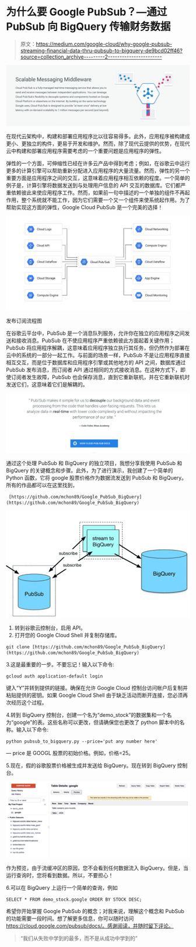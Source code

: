 # 为什么要 Google PubSub？—通过 PubSub 向 BigQuery 传输财务数据

> 原文：<https://medium.com/google-cloud/why-google-pubsub-streaming-financial-data-thru-pubsub-to-bigquery-de9bcd02ff46?source=collection_archive---------2----------------------->

![](img/920fc187860f57f134566ca5cc8e7e7d.png)

在现代云架构中，构建和部署应用程序比以往容易得多。此外，应用程序被构建成更小、更独立的构件，更易于开发和维护。然而，除了现代云提供的优势，在现代云中构建和部署应用程序需要考虑的一个重要问题是应用程序的弹性。

弹性的一个方面，可伸缩性已经在许多云产品中得到考虑；例如，在谷歌云中运行更多的计算引擎可以帮助重新分配进入应用程序的大量流量。然而，弹性的另一个重要方面是应用程序之间的交互，这意味着应用程序相互依赖的程度。一个简单的例子是，计算引擎将数据发送到与处理用户信息的 API 交互的数据库。它们都严重依赖彼此来使应用程序工作。然而，如果前一句中描述的一个单独的组件不再起作用，整个系统就不能工作，因为它们需要一个又一个组件来使系统起作用。为了帮助实现这方面的弹性，Google Cloud PubSub 是一个完美的选择！

![](img/920d6006e4fa7732ea0532819856fe48.png)

发布订阅流程图

在谷歌云平台中，PubSub 是一个消息队列服务，允许你在独立的应用程序之间发送和接收消息。PubSub 在不使应用程序严重依赖彼此方面起着关键作用；PubSub 将应用程序解耦，这意味着应用程序独立执行其任务，但仍然作为部署在云中的系统的一部分一起工作。与前面的场景一样，PubSub 不是让应用程序直接相互交互，而是位于数据库和应用程序引擎或其他地方的 API 之间，数据库通过 PubSub 发布消息，而订阅者 API 通过相同的方式接收消息。在这种方式下，即使订阅者发生故障，PubSub 也会保存消息，直到它重新联机，并在它重新联机时发送它们，这意味着它们是解耦的。

![](img/097c488e67cab206dd2051bc5e380bb1.png)

通过这个处理 PubSub 和 BigQuery 的独立项目，我想分享我使用 PubSub 和 BigQuery 的关键概念和步骤。此外，为了进行演示，我创建了一个简单的 Python 函数，它将 google 股票价格作为数据流发送到 PubSub 和 BigQuery。所有的作品都可以在这里找到，

```
 [https://github.com/mchon89/Google_PubSub_BigQuery](https://github.com/mchon89/Google_PubSub_BigQuery)
```

![](img/f359ee69322ce8325f71395f94c035e5.png)

1.  转到谷歌云控制台，启用 API。
2.  打开您的 Google Cloud Shell 并复制存储库。

```
git clone [https://github.com/mchon89/Google_PubSub_BigQuery](https://github.com/mchon89/Google_PubSub_BigQuery)
```

3.这是最重要的一步。不要忘记！输入以下命令:

```
gcloud auth application-default login
```

键入“Y”并转到提供的链接。确保在允许 Google Cloud 控制台访问帐户后复制并粘贴提供的密钥。如果 Google Cloud Shell 由于缺乏活动而断开连接，您必须再次经历这个过程。

4.转到 BigQuery 控制台，创建一个名为“demo_stock”的数据集和一个名为“google”的表。这些名称可以更改，但请确保您也更改了 python 脚本中的名称。输入以下命令:

```
python pubsub_to_bigquery.py --price='put any number here'
```

— price 是 GOOGL 股票的初始价格。例如，价格=25。

5.现在，假的谷歌股票价格被生成并发送给 BigQuery。现在转到 BigQuery 控制台。

![](img/b4212bae77c24a23b0d6a88231727570.png)

作为预览，由于流缓冲区的原因，您不会看到任何数据流入 BigQuery。但是，当运行查询时，您将看到数据。所以，不要担心！

6.可以在 BigQuery 上运行一个简单的查询，例如

```
SELECT * FROM demo_stock.google ORDER BY STOCK DESC;
```

希望你开始掌握 Google PubSub 的概念；对我来说，理解这个概念和 PubSub 的功能需要一段时间。想了解更多信息，你可以随时访问 https://cloud.google.com/pubsub/docs/。感谢阅读，并随时留下评论。

> “我们从失败中学到的最多，而不是从成功中学到的”
